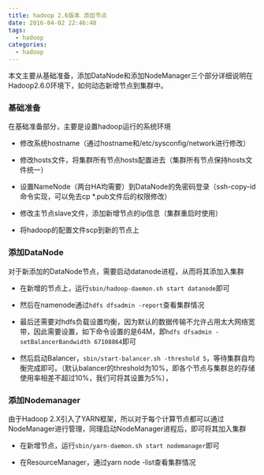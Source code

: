 ```yaml
---
title: hadoop 2.6版本 添加节点
date: 2016-04-02 22:46:48
tags: 
  - hadoop
categories:
  - hadoop
---
```


本文主要从基础准备，添加DataNode和添加NodeManager三个部分详细说明在Hadoop2.6.0环境下，如何动态新增节点到集群中。

### 基础准备

在基础准备部分，主要是设置hadoop运行的系统环境

- 修改系统hostname（通过hostname和/etc/sysconfig/network进行修改）

- 修改hosts文件，将集群所有节点hosts配置进去（集群所有节点保持hosts文件统一）

- 设置NameNode（两台HA均需要）到DataNode的免密码登录（ssh-copy-id命令实现，可以免去cp *.pub文件后的权限修改）

- 修改主节点slave文件，添加新增节点的ip信息（集群重启时使用）

- 将hadoop的配置文件scp到新的节点上

### 添加DataNode

对于新添加的DataNode节点，需要启动datanode进程，从而将其添加入集群

- 在新增的节点上，运行`sbin/hadoop-daemon.sh start datanode`即可

- 然后在namenode通过`hdfs dfsadmin -report`查看集群情况

- 最后还需要对hdfs负载设置均衡，因为默认的数据传输不允许占用太大网络宽带，因此需要设置，如下命令设置的是64M，即`hdfs dfsadmin -setBalancerBandwidth 67108864`即可

- 然后启动Balancer，`sbin/start-balancer.sh -threshold 5`，等待集群自均衡完成即可。（默认balancer的threshold为10%，即各个节点与集群总的存储使用率相差不超过10%，我们可将其设置为5%），

### 添加Nodemanager

由于Hadoop 2.X引入了YARN框架，所以对于每个计算节点都可以通过NodeManager进行管理，同理启动NodeManager进程后，即可将其加入集群

- 在新增节点，运行`sbin/yarn-daemon.sh start nodemanager`即可

- 在ResourceManager，通过yarn node -list查看集群情况

